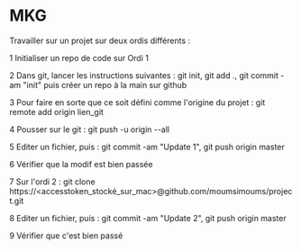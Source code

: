 # MKG

Travailler sur un projet sur deux ordis différents :

1 Initialiser un repo de code sur Ordi 1

2 Dans git, lancer les instructions suivantes : git init, git add ., git commit -am "init" puis créer un repo à la main sur github

3 Pour faire en sorte que ce soit défini comme l'origine du projet : git remote add origin lien_git

4 Pousser sur le git : git push -u origin --all

5 Editer un fichier, puis : git commit -am "Update 1", git push origin master

6 Vérifier que la modif est bien passée

7 Sur l'ordi 2 : git clone https://<accesstoken_stocké_sur_mac>@github.com/moumsimoums/project.git

8 Editer un fichier, puis : git commit -am "Update 2", git push origin master

9 Vérifier que c'est bien passé
